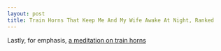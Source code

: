 ```yaml
---
layout: post
title: Train Horns That Keep Me And My Wife Awake At Night, Ranked
---
```


Lastly, for emphasis, [a meditation on train horns](https://theconcourse.deadspin.com/train-horns-that-keep-my-wife-and-i-awake-at-night-ran-1686084634)
